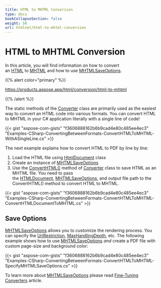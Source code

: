 ```yaml
---
title: HTML to MHTML Conversion
type: docs
bookCollapseSection: false
weight: 50
url: htmlnet/html-to-mhtml-conversion
---
```


# **HTML to MHTML Conversion**
In this article, you will find information on how to convert an [HTML](https://en.wikipedia.org/wiki/HTML) to [MHTML](https://en.wikipedia.org/wiki/MHTML) and how to use [MHTMLSaveOptions](https://apireference.aspose.com/net/html/aspose.html.saving/mhtmlsaveoptions).

{{% alert color="primary" %}} 

<https://products.aspose.app/html/conversion/html-to-mhtml> 

{{% /alert %}} 

The static methods of the [Converter](https://apireference.aspose.com/net/html/aspose.html.converters/converter) class are primarily used as the easiest way to convert an HTML code into various formats. You can convert HTML to MHTML in your C# application literally with a single line of code!

{{< gist "aspose-com-gists" "f3606888162b6b9cad4e80c485ee4ec3" "Examples-CSharp-ConvertingBetweenFormats-ConvertHTMLToMHTML-WithASingleLine.cs" >}}

The next example explains how to convert HTML to PDF by line by line:

1. Load the HTML file using [HtmlDocument](https://apireference.aspose.com/net/html/aspose.html/htmldocument) class
1. Create an instance of [MHTMLSaveOptions](https://apireference.aspose.com/net/html/aspose.html.saving/mhtmlsaveoptions)
1. Use the [ConvertHTML()](https://apireference.aspose.com/net/html/aspose.html.converters.converter/converthtml/methods/1) method of [Converter](https://apireference.aspose.com/net/html/aspose.html.converters/converter) class to save HTML as an MHTML file. You need to pass the [HTMLDocument](https://apireference.aspose.com/net/html/aspose.html/htmldocument), [MHTMLSaveOptions](https://apireference.aspose.com/net/html/aspose.html.saving/mhtmlsaveoptions), and output file path to the ConvertHTML() method to convert HTML to MHTML.

{{< gist "aspose-com-gists" "f3606888162b6b9cad4e80c485ee4ec3" "Examples-CSharp-ConvertingBetweenFormats-ConvertHTMLToMHTML-ConvertHTMLDocumentToMHTML.cs" >}}
## **Save Options**
[MHTMLSaveOptions](https://apireference.aspose.com/net/html/aspose.html.saving/mhtmlsaveoptions) allows you to customize the rendering process. You can specify the [UrlRestriction](https://apireference.aspose.com/net/html/aspose.html.saving/resourcehandlingoptions/properties/urlrestriction), [MaxHandlingDepth](https://apireference.aspose.com/net/html/aspose.html.saving/resourcehandlingoptions/properties/maxhandlingdepth), etc. The following example shows how to use [MHTMLSaveOptions](https://apireference.aspose.com/net/html/aspose.html.saving/mhtmlsaveoptions) *and* create a PDF file with custom page-size and background color:

{{< gist "aspose-com-gists" "f3606888162b6b9cad4e80c485ee4ec3" "Examples-CSharp-ConvertingBetweenFormats-ConvertHTMLToMHTML-SpecifyMHTMLSaveOptions.cs" >}}

To learn more about [MHTMLSaveOptions](https://apireference.aspose.com/net/html/aspose.html.saving/mhtmlsaveoptions) please read [Fine-Tuning Converters](/htmlnet/fine-tuning-converters) article.
